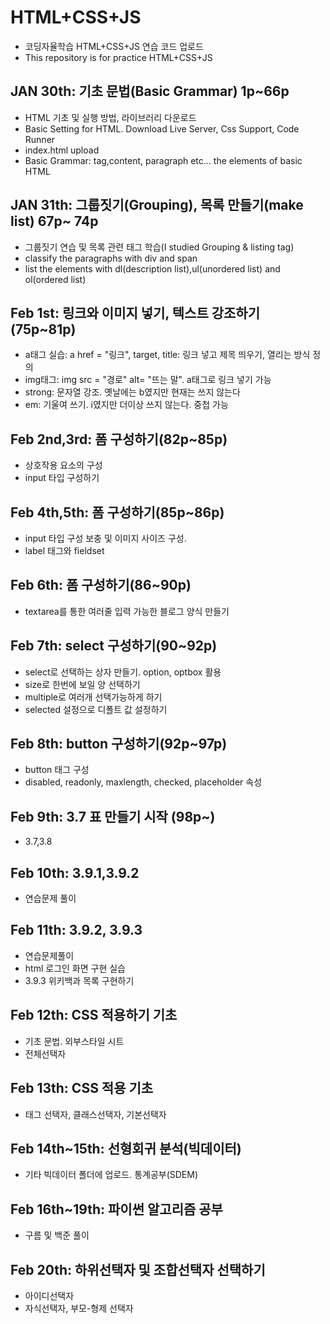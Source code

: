 # HTML+CSS+JS
- 코딩자율학습 HTML+CSS+JS 연습 코드 업로드
- This repository is for practice HTML+CSS+JS

## JAN 30th: 기초 문법(Basic Grammar) 1p~66p 
- HTML 기초 및 실행 방법, 라이브러리 다운로드
- Basic Setting for HTML. Download Live Server, Css Support, Code Runner
- index.html upload
- Basic Grammar: tag,content, paragraph etc... the elements of basic HTML

## JAN 31th: 그룹짓기(Grouping), 목록 만들기(make list) 67p~ 74p
- 그룹짓기 연습 및 목록 관련 태그 학습(I studied Grouping & listing tag)
- classify the paragraphs with div and span
- list the elements with dl(description list),ul(unordered list) and ol(ordered list)

## Feb 1st: 링크와 이미지 넣기, 텍스트 강조하기 (75p~81p)
- a태그 실습: a href = "링크", target, title: 링크 넣고 제목 띄우기, 열리는 방식 정의
- img태그: img src = "경로" alt= "뜨는 말". a태그로 링크 넣기 가능
- strong: 문자열 강조. 옛날에는 b였지만 현재는 쓰지 않는다
- em: 기울여 쓰기. i였지만 더이상 쓰지 않는다. 중첩 가능

## Feb 2nd,3rd: 폼 구성하기(82p~85p)
- 상호작용 요소의 구성
- input 타입 구성하기 

## Feb 4th,5th: 폼 구성하기(85p~86p)
- input 타입 구성 보충 및 이미지 사이즈 구성.
- label 태그와 fieldset

## Feb 6th: 폼 구성하기(86~90p)
- textarea를 통한 여러줄 입력 가능한 블로그 양식 만들기

## Feb 7th: select 구성하기(90~92p)
- select로 선택하는 상자 만들기. option, optbox 활용
- size로 한번에 보일 양 선택하기
- multiple로 여러개 선택가능하게 하기
- selected 설정으로 디폴트 값 설정하기

## Feb 8th: button 구성하기(92p~97p)
- button 태그 구성
- disabled, readonly, maxlength, checked, placeholder 속성

## Feb 9th: 3.7 표 만들기 시작 (98p~)
- 3.7,3.8

## Feb 10th: 3.9.1,3.9.2
- 연습문제 풀이

## Feb 11th: 3.9.2, 3.9.3 
- 연습문제풀이
- html 로그인 화면 구현 실습
- 3.9.3 위키백과 목록 구현하기

## Feb 12th: CSS 적용하기 기초
- 기초 문법. 외부스타일 시트
- 전체선택자

## Feb 13th: CSS 적용 기초
- 태그 선택자, 클래스선택자, 기본선택자

## Feb 14th~15th: 선형회귀 분석(빅데이터)
- 기타 빅데이터 폴더에 업로드. 통계공부(SDEM)

## Feb 16th~19th: 파이썬 알고리즘 공부
- 구름 및 백준 풀이

## Feb 20th: 하위선택자 및 조합선택자 선택하기
- 아이디선택자
- 자식선택자, 부모-형제 선택자
